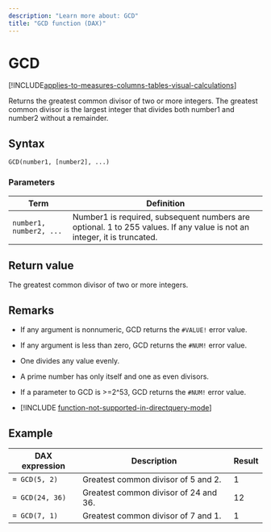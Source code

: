 ```yaml
---
description: "Learn more about: GCD"
title: "GCD function (DAX)"
---
```

# GCD

[!INCLUDE[applies-to-measures-columns-tables-visual-calculations](includes/applies-to-measures-columns-tables-visual-calculations.md)]

Returns the greatest common divisor of two or more integers. The greatest common divisor is the largest integer that divides both number1 and number2 without a remainder.  
  
## Syntax  
  
```dax
GCD(number1, [number2], ...)  
```
  
### Parameters  
  
|Term|Definition|  
|--------|--------------|  
|`number1, number2, ...`|Number1 is required, subsequent numbers are optional. 1 to 255 values. If any value is not an integer, it is truncated.|  
  
## Return value

The greatest common divisor of two or more integers.  
  
## Remarks

- If any argument is nonnumeric, GCD returns the `#VALUE!` error value.  
  
- If any argument is less than zero, GCD returns the `#NUM!` error value.  
  
- One divides any value evenly.  
  
- A prime number has only itself and one as even divisors.  
  
- If a parameter to GCD is &gt;=2^53, GCD returns the `#NUM!` error value.  

- [!INCLUDE [function-not-supported-in-directquery-mode](includes/function-not-supported-in-directquery-mode.md)]

## Example  
  
|DAX expression|Description|Result|
|-----------|---------------|----------|  
|`= GCD(5, 2)`|Greatest common divisor of 5 and 2.|1|  
|`= GCD(24, 36)`|Greatest common divisor of 24 and 36.|12|  
|`= GCD(7, 1)`|Greatest common divisor of 7 and 1.|1|  
